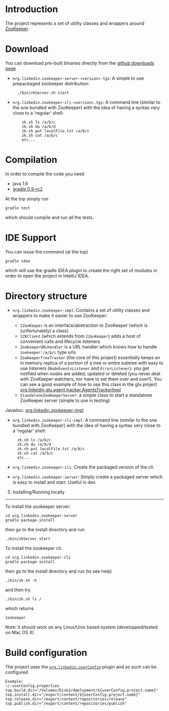 Introduction
============
The project represents a set of utility classes and wrappers around [ZooKeeper](http://hadoop.apache.org/zookeeper).

Download
========
You can download pre-built binaries directly from the [github downloads page](https://github.com/linkedin/linkedin-zookeeper/downloads)

* `org.linkedin.zookeeper-server-<version>.tgz`:
  A simple to use prepackaged zookeeper distribution:

        ./bin/zkServer.sh start

* `org.linkedin.zookeeper-cli-<version>.tgz`:
  A command line (similar to the one bundled with ZooKeeper) with the idea of having a syntax very close to a 'regular' shell:

          zk.sh ls /a/b/c
          zk.sh du /a/b/d
          zk.sh put localFile.txt /a/b/c
          zk.sh cat /a/b/c
          etc...

Compilation
===========
In order to compile the code you need

* java 1.6
* [gradle 0.9-rc2](http://www.gradle.org/)

At the top simply run

    gradle test

which should compile and run all the tests.

IDE Support
===========
You can issue the command (at the top)

    gradle idea

which will use the gradle IDEA plugin to create the right set of modules in order to open the
project in IntelliJ IDEA.

Directory structure
===================

* `org.linkedin.zookeeper-impl`:
Contains a set of utility classes and wrappers to make it easier to use ZooKeeper:

  * `IZooKeeper` is an interface/abstraction to ZooKeeper (which is (unfortunately) a class)
  * `IZKClient` (which extends from `IZooKeeper`) adds a host of convenient calls and lifecycle listeners
  * `ZooKeeperURLHandler` is a URL handler which knows how to handle `zookeeper:/a/b/c` type urls
  * `ZooKeeperTreeTracker` (the core of this project) essentially keeps an in memory replica of a portion
of a tree or entire subtree with easy to use listeners (`NodeEventsListener` and `ErrorListener`): you get notified when nodes are added, updated or deleted (you never deal with ZooKeeper watchers, nor have to set them over and over!). You can see a good example of how to use this class in the glu project [org.linkedin.glu.agent.tracker.AgentsTrackerImpl](https://github.com/linkedin/glu/blob/master/agent/org.linkedin.glu.agent-tracker/src/main/groovy/org/linkedin/glu/agent/tracker/AgentsTrackerImpl.groovy)
  * `StandaloneZooKeeperServer`: a simple class to start a standalone ZooKeeper server (simple to use
in testing)

Javadoc: [org.linkedin.zookeeper-impl](http://www.kiwidoc.com/java/l/p/org.linkedin/org.linkedin.zookeeper-impl)

* `org.linkedin.zookeeper-cli-impl`:
A command line (similar to the one bundled with ZooKeeper) with the idea of having a syntax very close to a 'regular' shell:

        zk.sh ls /a/b/c
        zk.sh du /a/b/d
        zk.sh put localFile.txt /a/b/c
        zk.sh cat /a/b/c
        etc...

* `org.linkedin.zookeeper-cli`:
Create the packaged version of the cli.

* `org.linkedin.zookeeper-server`:
Simply create a packaged server which is easy to install and start. Useful in dev.

5. Installing/Running locally
-----------------------------
To install the zookeeper server:

    cd org.linkedin.zookeeper-server
    gradle package-install

then go to the install directory and run 

    ./bin/zkServer start

To install the zookeeper cli:

    cd org.linkedin.zookeeper-cli
    gradle package-install

then go to the install directory and run (to see help)

    ./bin/zk.sh -h

and then try

    ./bin/zk.sh ls /

which returns

    zookeeper

Note: it should work on any Linux/Unix based system (developped/tested on Mac OS X)

Build configuration
===================
The project uses the [`org.linkedin.userConfig`](https://github.com/linkedin/gradle-plugins/blob/master/README.md) plugin and as such can be configured

    Example:
    ~/.userConfig.properties
    top.build.dir="/Volumes/Disk2/deployment/${userConfig.project.name}"
    top.install.dir="/export/content/${userConfig.project.name}"
    top.release.dir="/export/content/repositories/release"
    top.publish.dir="/export/content/repositories/publish"
